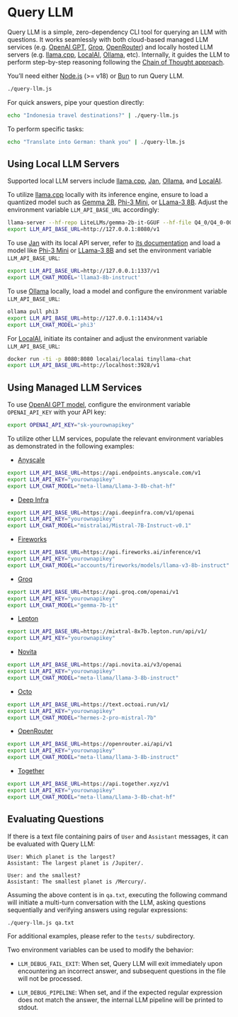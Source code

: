 # Query LLM

Query LLM is a simple, zero-dependency CLI tool for querying an LLM with questions. It works seamlessly with both cloud-based managed LLM services (e.g. [OpenAI GPT](https://platform.openai.com/docs), [Groq](https://groq.com), [OpenRouter](https://openrouter.ai)) and locally hosted LLM servers (e.g. [llama.cpp](https://github.com/ggerganov/llama.cpp), [LocalAI](https://localai.io), [Ollama](https://ollama.com), etc). Internally, it guides the LLM to perform step-by-step reasoning following the [Chain of Thought approach](https://www.promptingguide.ai/techniques/cot).

You’ll need either [Node.js](https://nodejs.org) (>= v18) or [Bun](https://bun.sh) to run Query LLM.

```bash
./query-llm.js
```

For quick answers, pipe your question directly:
```bash
echo "Indonesia travel destinations?" | ./query-llm.js
```

To perform specific tasks:
```bash
echo "Translate into German: thank you" | ./query-llm.js
```

## Using Local LLM Servers

Supported local LLM servers include [llama.cpp](https://github.com/ggerganov/llama.cpp), [Jan](https://jan.ai), [Ollama](https://ollama.com), and [LocalAI](https://localai.io).

To utilize [llama.cpp](https://github.com/ggerganov/llama.cpp) locally with its inference engine, ensure to load a quantized model such as [Gemma 2B](https://huggingface.co/LiteLLMs/gemma-2b-it-GGUF), [Phi-3 Mini](https://huggingface.co/microsoft/Phi-3-mini-4k-instruct-gguf), or [LLama-3 8B](https://huggingface.co/QuantFactory/Meta-Llama-3-8B-Instruct-GGUF). Adjust the environment variable `LLM_API_BASE_URL` accordingly:
```bash
llama-server --hf-repo LiteLLMs/gemma-2b-it-GGUF --hf-file Q4_0/Q4_0-00001-of-00001.gguf
export LLM_API_BASE_URL=http://127.0.0.1:8080/v1
```

To use [Jan](https://jan.ai) with its local API server, refer to [its documentation](https://jan.ai/docs/local-api) and load a model like [Phi-3 Mini](https://huggingface.co/microsoft/Phi-3-mini-4k-instruct-gguf) or [LLama-3 8B](https://huggingface.co/QuantFactory/Meta-Llama-3-8B-Instruct-GGUF) and set the environment variable `LLM_API_BASE_URL`:
```bash
export LLM_API_BASE_URL=http://127.0.0.1:1337/v1
export LLM_CHAT_MODEL='llama3-8b-instruct'
```

To use [Ollama](https://ollama.com) locally, load a model and configure the environment variable `LLM_API_BASE_URL`:
```bash
ollama pull phi3
export LLM_API_BASE_URL=http://127.0.0.1:11434/v1
export LLM_CHAT_MODEL='phi3'
```

For [LocalAI](https://localai.io), initiate its container and adjust the environment variable `LLM_API_BASE_URL`:
```bash
docker run -ti -p 8080:8080 localai/localai tinyllama-chat
export LLM_API_BASE_URL=http://localhost:3928/v1
```

## Using Managed LLM Services

To use [OpenAI GPT model](https://platform.openai.com/docs), configure the environment variable `OPENAI_API_KEY` with your API key:
```bash
export OPENAI_API_KEY="sk-yourownapikey"
```

To utilize other LLM services, populate the relevant environment variables as demonstrated in the following examples:

* [Anyscale](https://www.anyscale.com/)
```bash
export LLM_API_BASE_URL=https://api.endpoints.anyscale.com/v1
export LLM_API_KEY="yourownapikey"
export LLM_CHAT_MODEL="meta-llama/Llama-3-8b-chat-hf"
```

* [Deep Infra](https://deepinfra.com)
```bash
export LLM_API_BASE_URL=https://api.deepinfra.com/v1/openai
export LLM_API_KEY="yourownapikey"
export LLM_CHAT_MODEL="mistralai/Mistral-7B-Instruct-v0.1"
```

* [Fireworks](https://fireworks.ai/)
```bash
export LLM_API_BASE_URL=https://api.fireworks.ai/inference/v1
export LLM_API_KEY="yourownapikey"
export LLM_CHAT_MODEL="accounts/fireworks/models/llama-v3-8b-instruct"
```

* [Groq](https://groq.com/)
```bash
export LLM_API_BASE_URL=https://api.groq.com/openai/v1
export LLM_API_KEY="yourownapikey"
export LLM_CHAT_MODEL="gemma-7b-it"
```

* [Lepton](https://lepton.ai)
```bash
export LLM_API_BASE_URL=https://mixtral-8x7b.lepton.run/api/v1/
export LLM_API_KEY="yourownapikey"
```

* [Novita](https://novita.ai)
```bash
export LLM_API_BASE_URL=https://api.novita.ai/v3/openai
export LLM_API_KEY="yourownapikey"
export LLM_CHAT_MODEL="meta-llama/llama-3-8b-instruct"
```

* [Octo](https://octo.ai)
```bash
export LLM_API_BASE_URL=https://text.octoai.run/v1/
export LLM_API_KEY="yourownapikey"
export LLM_CHAT_MODEL="hermes-2-pro-mistral-7b"
```

* [OpenRouter](https://openrouter.ai/)
```bash
export LLM_API_BASE_URL=https://openrouter.ai/api/v1
export LLM_API_KEY="yourownapikey"
export LLM_CHAT_MODEL="meta-llama/llama-3-8b-instruct"
```

* [Together](https://www.together.ai/)
```bash
export LLM_API_BASE_URL=https://api.together.xyz/v1
export LLM_API_KEY="yourownapikey"
export LLM_CHAT_MODEL="meta-llama/Llama-3-8b-chat-hf"
```

## Evaluating Questions

If there is a text file containing pairs of `User` and `Assistant` messages, it can be evaluated with Query LLM:

```
User: Which planet is the largest?
Assistant: The largest planet is /Jupiter/.

User: and the smallest?
Assistant: The smallest planet is /Mercury/.
```

Assuming the above content is in `qa.txt`, executing the following command will initiate a multi-turn conversation with the LLM, asking questions sequentially and verifying answers using regular expressions:
```bash
./query-llm.js qa.txt
```

For additional examples, please refer to the `tests/` subdirectory.

Two environment variables can be used to modify the behavior:

* `LLM_DEBUG_FAIL_EXIT`: When set, Query LLM will exit immediately upon encountering an incorrect answer, and subsequent questions in the file will not be processed.

* `LLM_DEBUG_PIPELINE`: When set, and if the expected regular expression does not match the answer, the internal LLM pipeline will be printed to stdout.
